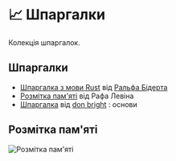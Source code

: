 # :chart_with_upwards_trend: Шпаргалки

Колекція шпаргалок.

## Шпаргалки

- [Шпаргалка з мови Rust](https://cheats.rs/) від [Ральфа Бідерта](https://xr.io/)
- [Розмітка пам'яті](./cheat_sheets_ua.md#розмітка-памяті) від Рафа Левіна
- [Шпаргалка](https://github.com/donbright/rust-lang-cheat-sheet) від [don bright](https://github.com/donbright) : основи

## Розмітка пам'яті

![Розмітка пам'яті](./asset/img/cheatsheet/Layout.jpg)
